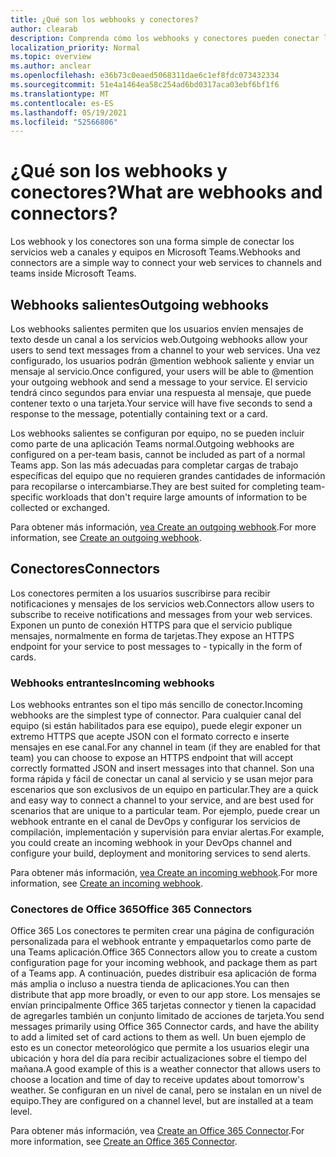 ```yaml
---
title: ¿Qué son los webhooks y conectores?
author: clearab
description: Comprenda cómo los webhooks y conectores pueden conectar los servicios web al Teams cliente.
localization_priority: Normal
ms.topic: overview
ms.author: anclear
ms.openlocfilehash: e36b73c0eaed5068311dae6c1ef8fdc073432334
ms.sourcegitcommit: 51e4a1464ea58c254ad6bd0317aca03ebf6bf1f6
ms.translationtype: MT
ms.contentlocale: es-ES
ms.lasthandoff: 05/19/2021
ms.locfileid: "52566806"
---
```

# <a name="what-are-webhooks-and-connectors"></a><span data-ttu-id="1f3f2-103">¿Qué son los webhooks y conectores?</span><span class="sxs-lookup"><span data-stu-id="1f3f2-103">What are webhooks and connectors?</span></span>

<span data-ttu-id="1f3f2-104">Los webhook y los conectores son una forma simple de conectar los servicios web a canales y equipos en Microsoft Teams.</span><span class="sxs-lookup"><span data-stu-id="1f3f2-104">Webhooks and connectors are a simple way to connect your web services to channels and teams inside Microsoft Teams.</span></span> 

## <a name="outgoing-webhooks"></a><span data-ttu-id="1f3f2-105">Webhooks salientes</span><span class="sxs-lookup"><span data-stu-id="1f3f2-105">Outgoing webhooks</span></span>

<span data-ttu-id="1f3f2-106">Los webhooks salientes permiten que los usuarios envíen mensajes de texto desde un canal a los servicios web.</span><span class="sxs-lookup"><span data-stu-id="1f3f2-106">Outgoing webhooks allow your users to send text messages from a channel to your web services.</span></span> <span data-ttu-id="1f3f2-107">Una vez configurado, los usuarios podrán @mention webhook saliente y enviar un mensaje al servicio.</span><span class="sxs-lookup"><span data-stu-id="1f3f2-107">Once configured, your users will be able to @mention your outgoing webhook and send a message to your service.</span></span> <span data-ttu-id="1f3f2-108">El servicio tendrá cinco segundos para enviar una respuesta al mensaje, que puede contener texto o una tarjeta.</span><span class="sxs-lookup"><span data-stu-id="1f3f2-108">Your service will have five seconds to send a response to the message, potentially containing text or a card.</span></span>

<span data-ttu-id="1f3f2-109">Los webhooks salientes se configuran por equipo, no se pueden incluir como parte de una aplicación Teams normal.</span><span class="sxs-lookup"><span data-stu-id="1f3f2-109">Outgoing webhooks are configured on a per-team basis, cannot be included as part of a normal Teams app.</span></span> <span data-ttu-id="1f3f2-110">Son las más adecuadas para completar cargas de trabajo específicas del equipo que no requieren grandes cantidades de información para recopilarse o intercambiarse.</span><span class="sxs-lookup"><span data-stu-id="1f3f2-110">They are best suited for completing team-specific workloads that don't require large amounts of information to be collected or exchanged.</span></span>

<span data-ttu-id="1f3f2-111">Para obtener más información, [vea Create an outgoing webhook](~/webhooks-and-connectors/how-to/add-outgoing-webhook.md).</span><span class="sxs-lookup"><span data-stu-id="1f3f2-111">For more information, see [Create an outgoing webhook](~/webhooks-and-connectors/how-to/add-outgoing-webhook.md).</span></span>

## <a name="connectors"></a><span data-ttu-id="1f3f2-112">Conectores</span><span class="sxs-lookup"><span data-stu-id="1f3f2-112">Connectors</span></span>

<span data-ttu-id="1f3f2-113">Los conectores permiten a los usuarios suscribirse para recibir notificaciones y mensajes de los servicios web.</span><span class="sxs-lookup"><span data-stu-id="1f3f2-113">Connectors allow users to subscribe to receive notifications and messages from your web services.</span></span> <span data-ttu-id="1f3f2-114">Exponen un punto de conexión HTTPS para que el servicio publique mensajes, normalmente en forma de tarjetas.</span><span class="sxs-lookup"><span data-stu-id="1f3f2-114">They expose an HTTPS endpoint for your service to post messages to - typically in the form of cards.</span></span>

### <a name="incoming-webhooks"></a><span data-ttu-id="1f3f2-115">Webhooks entrantes</span><span class="sxs-lookup"><span data-stu-id="1f3f2-115">Incoming webhooks</span></span>

<span data-ttu-id="1f3f2-116">Los webhooks entrantes son el tipo más sencillo de conector.</span><span class="sxs-lookup"><span data-stu-id="1f3f2-116">Incoming webhooks are the simplest type of connector.</span></span> <span data-ttu-id="1f3f2-117">Para cualquier canal del equipo (si están habilitados para ese equipo), puede elegir exponer un extremo HTTPS que acepte JSON con el formato correcto e inserte mensajes en ese canal.</span><span class="sxs-lookup"><span data-stu-id="1f3f2-117">For any channel in team (if they are enabled for that team) you can choose to expose an HTTPS endpoint that will accept correctly formatted JSON and insert messages into that channel.</span></span> <span data-ttu-id="1f3f2-118">Son una forma rápida y fácil de conectar un canal al servicio y se usan mejor para escenarios que son exclusivos de un equipo en particular.</span><span class="sxs-lookup"><span data-stu-id="1f3f2-118">They are a quick and easy way to connect a channel to your service, and are best used for scenarios that are unique to a particular team.</span></span> <span data-ttu-id="1f3f2-119">Por ejemplo, puede crear un webhook entrante en el canal de DevOps y configurar los servicios de compilación, implementación y supervisión para enviar alertas.</span><span class="sxs-lookup"><span data-stu-id="1f3f2-119">For example, you could create an incoming webhook in your DevOps channel and configure your build, deployment and monitoring services to send alerts.</span></span>

<span data-ttu-id="1f3f2-120">Para obtener más información, [vea Create an incoming webhook](~/webhooks-and-connectors/how-to/add-incoming-webhook.md).</span><span class="sxs-lookup"><span data-stu-id="1f3f2-120">For more information, see [Create an incoming webhook](~/webhooks-and-connectors/how-to/add-incoming-webhook.md).</span></span>

### <a name="office-365-connectors"></a><span data-ttu-id="1f3f2-121">Conectores de Office 365</span><span class="sxs-lookup"><span data-stu-id="1f3f2-121">Office 365 Connectors</span></span>

<span data-ttu-id="1f3f2-122">Office 365 Los conectores te permiten crear una página de configuración personalizada para el webhook entrante y empaquetarlos como parte de una Teams aplicación.</span><span class="sxs-lookup"><span data-stu-id="1f3f2-122">Office 365 Connectors allow you to create a custom configuration page for your incoming webhook, and package them as part of a Teams app.</span></span> <span data-ttu-id="1f3f2-123">A continuación, puedes distribuir esa aplicación de forma más amplia o incluso a nuestra tienda de aplicaciones.</span><span class="sxs-lookup"><span data-stu-id="1f3f2-123">You can then distribute that app more broadly, or even to our app store.</span></span> <span data-ttu-id="1f3f2-124">Los mensajes se envían principalmente Office 365 tarjetas connector y tienen la capacidad de agregarles también un conjunto limitado de acciones de tarjeta.</span><span class="sxs-lookup"><span data-stu-id="1f3f2-124">You send messages primarily using Office 365 Connector cards, and have the ability to add a limited set of card actions to them as well.</span></span> <span data-ttu-id="1f3f2-125">Un buen ejemplo de esto es un conector meteorológico que permite a los usuarios elegir una ubicación y hora del día para recibir actualizaciones sobre el tiempo del mañana.</span><span class="sxs-lookup"><span data-stu-id="1f3f2-125">A good example of this is a weather connector that allows users to choose a location and time of day to receive updates about tomorrow's weather.</span></span> <span data-ttu-id="1f3f2-126">Se configuran en un nivel de canal, pero se instalan en un nivel de equipo.</span><span class="sxs-lookup"><span data-stu-id="1f3f2-126">They are configured on a channel level, but are installed at a team level.</span></span>

<span data-ttu-id="1f3f2-127">Para obtener más información, vea [Create an Office 365 Connector](~/webhooks-and-connectors/how-to/connectors-creating.md).</span><span class="sxs-lookup"><span data-stu-id="1f3f2-127">For more information, see [Create an Office 365 Connector](~/webhooks-and-connectors/how-to/connectors-creating.md).</span></span>
